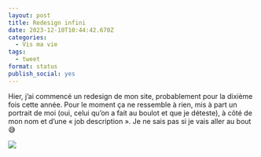 ```yaml
---
layout: post
title: Redesign infini
date: 2023-12-10T10:44:42.670Z
categories:
  - Vis ma vie
tags:
  - tweet
format: status
publish_social: yes
---
```

Hier, j’ai commencé un redesign de mon site, probablement pour la dixième fois cette année. Pour le moment ça ne ressemble à rien, mis à part un portrait de moi (oui, celui qu’on a fait au boulot et que je déteste), à côté de mon nom et d’une « job description ». Je ne sais pas si je vais aller au bout 😅

![](https://chierchia.fr/contents/uploads/img_5399.png)
